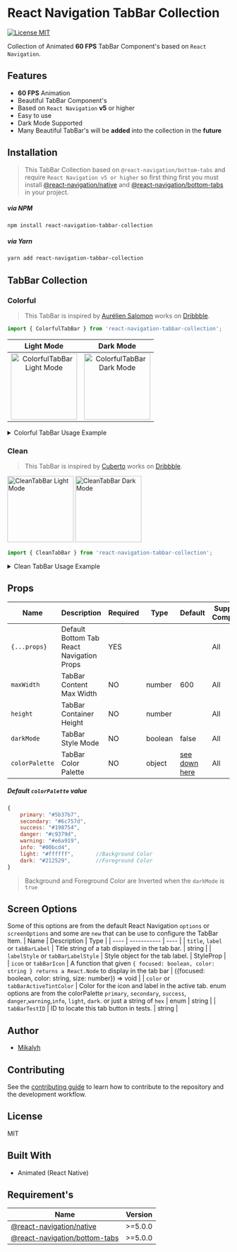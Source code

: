 # React Navigation TabBar Collection

[![License MIT](https://camo.githubusercontent.com/ceac32a7f01f2671581ada837403b74524de9120dca1ef517bd803b6beb717f6/68747470733a2f2f696d672e736869656c64732e696f2f6e706d2f6c2f40676f72686f6d2f616e696d617465642d7461626261723f7374796c653d666c61742d737175617265)]()

Collection of Animated **60 FPS** TabBar Component's based on `React Navigation`.

## Features

- **60 FPS** Animation
- Beautiful TabBar Component's
- Based on `React Navigation` **v5** or higher
- Easy to use
- Dark Mode Supported
- Many Beautiful TabBar's will be **added** into the collection in the **future**

## Installation

>This TabBar Collection based on `@react-navigation/bottom-tabs` and require `React Navigation v5 or higher` so first thing first you must install [@react-navigation/native](https://reactnavigation.org/docs/getting-started/) and [@react-navigation/bottom-tabs](https://reactnavigation.org/docs/tab-based-navigation/) in your project.

##### via NPM

```sh
npm install react-navigation-tabbar-collection
```

##### via Yarn

```sh
yarn add react-navigation-tabbar-collection
```

## TabBar Collection

### Colorful

> This TabBar is inspired by [Aurélien Salomon](https://dribbble.com/aureliensalomon) works on [Dribbble](https://dribbble.com/shots/5925052-Google-Bottom-Bar-Navigation-Pattern-Mobile-UX-Design).

```js
import { ColorfulTabBar } from 'react-navigation-tabbar-collection';
```

Light Mode             |  Dark Mode
:-------------------------:|:-------------------------:
<img alt="ColorfulTabBar Light Mode" height="150" src="https://raw.githubusercontent.com/mikalyh/react-navigation-tabbar-collection/master/preview/colorful_light.gif" />  |  <img alt="ColorfulTabBar Dark Mode" height="150" src="https://raw.githubusercontent.com/mikalyh/react-navigation-tabbar-collection/master/preview/colorful_dark.gif" />

<details>
<summary>Colorful TabBar Usage Example</summary>

```js
import React from 'react';
import { NavigationContainer } from '@react-navigation/native'
import { createBottomTabNavigator } from '@react-navigation/bottom-tabs';
import { StyleSheet, Text, View } from 'react-native';
import { ColorfulTabBar as TabBar } from 'react-navigation-tabbar-collection';
import Icon from 'react-native-vector-icons/AntDesign';

const Tab = createBottomTabNavigator();

const DemoScreen = ({route}) => (
    <View style={styles.screen}>
        <Text>{route.name}</Text>
    </View>
)

const App = () => {
    return (
        <NavigationContainer>
            <Tab.Navigator initialRouteName='Home' tabBar={(props) => <TabBar {...props} />}>
                <Tab.Screen name='Home' component={DemoScreen} options={{
                    title: 'Home',
                    icon: ({focused, color, size}) => <Icon name='home' size={size} color={color} />,
                    color: 'primary'
                }} />
                <Tab.Screen name='News' component={DemoScreen} options={{
                    title: 'News',
                    icon: ({focused, color, size}) => <Icon name='sharealt' size={size} color={color} />,
                    color: 'info',
                }} />
                <Tab.Screen name='Chat' component={DemoScreen} options={{
                    title: 'Chat',
                    icon: ({focused, color, size}) => <Icon name='API' size={size} color={color} />,
                    color: 'warning',
                }} />
                <Tab.Screen name='Likes' component={DemoScreen} options={{
                    title: 'Likes',
                    icon: ({focused, color, size}) => <Icon name='hearto' size={size} color={color} />,
                    color: 'danger'
                }} />
                <Tab.Screen name='Settings' component={DemoScreen} options={{
                    title: 'Settings',
                    icon: ({focused, color, size}) => <Icon name='setting' size={size} color={color} />,
                    color: 'success'
                }} />
            </Tab.Navigator>
        </NavigationContainer>
    )
}

export default App

const styles = StyleSheet.create({
    screen: {
        width: '100%',
        height: '100%',
        flex: 6,
        justifyContent: 'center',
        alignItems: 'center'
    }
});
```
</details>

### Clean

> This TabBar is inspired by [Cuberto](https://dribbble.com/cuberto) works on [Dribbble](https://dribbble.com/shots/5605168-Toolbar-icons-animation).

<img alt="CleanTabBar Light Mode" height="150" src="https://raw.githubusercontent.com/mikalyh/react-navigation-tabbar-collection/master/preview/clean_light.gif" />

<img alt="CleanTabBar Dark Mode" height="150" src="https://raw.githubusercontent.com/mikalyh/react-navigation-tabbar-collection/master/preview/clean_dark.gif" />

```js
import { CleanTabBar } from 'react-navigation-tabbar-collection';
```

<details>
<summary>Clean TabBar Usage Example</summary>

```js
import React from 'react';
import { NavigationContainer } from '@react-navigation/native'
import { createBottomTabNavigator } from '@react-navigation/bottom-tabs';
import { StyleSheet, Text, View } from 'react-native';
import { CleanTabBar as TabBar } from 'react-navigation-tabbar-collection';
import Icon from 'react-native-vector-icons/AntDesign';

const Tab = createBottomTabNavigator();

const DemoScreen = ({route}) => (
    <View style={styles.screen}>
        <Text>{route.name}</Text>
    </View>
)

const App = () => {
    return (
        <NavigationContainer>
            <Tab.Navigator initialRouteName='Home' tabBar={(props) => <TabBar {...props} />}>
                <Tab.Screen name='Home' component={DemoScreen} options={{
                    title: 'Home',
                    icon: ({focused, color, size}) => <Icon name='home' size={size} color={color} />,
                    color: 'primary'
                }} />
                <Tab.Screen name='News' component={DemoScreen} options={{
                    title: 'News',
                    icon: ({focused, color, size}) => <Icon name='sharealt' size={size} color={color} />,
                    color: 'info',
                }} />
                <Tab.Screen name='Chat' component={DemoScreen} options={{
                    title: 'Chat',
                    icon: ({focused, color, size}) => <Icon name='API' size={size} color={color} />,
                    color: 'warning',
                }} />
                <Tab.Screen name='Likes' component={DemoScreen} options={{
                    title: 'Likes',
                    icon: ({focused, color, size}) => <Icon name='hearto' size={size} color={color} />,
                    color: 'danger'
                }} />
                <Tab.Screen name='Settings' component={DemoScreen} options={{
                    title: 'Settings',
                    icon: ({focused, color, size}) => <Icon name='setting' size={size} color={color} />,
                    color: 'success'
                }} />
            </Tab.Navigator>
        </NavigationContainer>
    )
}

export default App

const styles = StyleSheet.create({
    screen: {
        width: '100%',
        height: '100%',
        flex: 6,
        justifyContent: 'center',
        alignItems: 'center'
    }
});
```
</details>

## Props

| Name           | Description                               | Required | Type    | Default                                                                                                       | Supported Component |
| -------------- | ----------------------------------------- | -------- | ------- | ------------------------------------------------------------------------------------------------------------- | ------------------- |
| `{...props}`   | Default Bottom Tab React Navigation Props | YES      |         |                                                                                                               | All                 |
| `maxWidth`     | TabBar Content Max Width                  | NO       | number  | 600                                                                                                           | All                 |
| `height`       | TabBar Container Height                   | NO       | number  |                                                                                                               | All                 |
| `darkMode`     | TabBar Style Mode                         | NO       | boolean | false                                                                                                         | All                 |
| `colorPalette` | TabBar Color Palette                      | NO       | object  | [see down here](https://github.com/mikalyh/react-navigation-tabbar-collection/tree/main#default-colorpalette) | All                 |

##### Default `colorPalette` value

```js
{
    primary: "#5b37b7",
    secondary: "#6c757d",
    success: "#198754",
    danger: "#c9379d",
    warning: "#e6a919",
    info: "#00bcd4",
    light: "#ffffff",       //Background Color
    dark: "#212529",        //Foreground Color
}
```

> Background and Foreground Color are Inverted when the `darkMode` is `true`

## Screen Options

Some of this options are from the default React Navigation `options` or `screenOptions` and some are `new` that can be use to configure the TabBar Item.
| Name | Description | Type |
| ---- | ----------- | ---- |
| `title`, `label` or `tabBarLabel` | Title string of a tab displayed in the tab bar. | string |
| `labelStyle` or `tabBarLabelStyle` | Style object for the tab label. | StyleProp |
| `icon` or `tabBarIcon` | A function that given `{ focused: boolean, color: string } returns a React.Node` to display in the tab bar | ({focused: boolean, color: string, size: number}) => void |
| `color` or `tabBarActiveTintColor` | Color for the icon and label in the active tab. enum options are from the colorPalette `primary`, `secondary`, `success`, `danger`,`warning`,`info`, `light`, `dark`. or just a string of `hex` | enum \| string |
| `tabBarTestID` | ID to locate this tab button in tests. | string |

## Author

- [Mikalyh](https://github.com/mikalyh/)

## Contributing

See the [contributing guide](CONTRIBUTING.md) to learn how to contribute to the repository and the development workflow.

## License

MIT

## Built With

- Animated (React Native)

## Requirement's

| Name | Version |
| ---- | ---- |
| [@react-navigation/native](https://reactnavigation.org/docs/getting-started/) | >=5.0.0 |
| [@react-navigation/bottom-tabs](https://reactnavigation.org/docs/tab-based-navigation/) | >=5.0.0 |